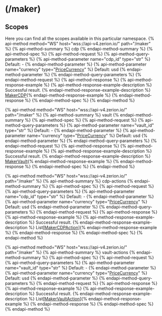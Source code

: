 # (/maker)
## Scopes 
Here you can find all the scopes available in this particular namespace. 
{% api-method method="WS" host="wss://api-v4.zerion.io/" path="/maker" %}
{% api-method-summary %} cdp {% endapi-method-summary %}
{% api-method-spec %}
{% api-method-request %}
{% api-method-query-parameters %}
{% api-method-parameter name="cdp_id" type="str" %}
Default: -
{% endapi-method-parameter %}
{% api-method-parameter name="currency" type="[PriceCurrency](#pricecurrency)" %}
Default: usd
{% endapi-method-parameter %}
{% endapi-method-query-parameters %}
{% endapi-method-request %}
{% api-method-response %}
{% api-method-response-example %}
{% api-method-response-example-description %}
Successful result.
{% endapi-method-response-example-description %}
[MakerCDP](#makercdp){% endapi-method-response-example %}
{% endapi-method-response %}
{% endapi-method-spec %}
{% endapi-method %}

{% api-method method="WS" host="wss://api-v4.zerion.io/" path="/maker" %}
{% api-method-summary %} vault {% endapi-method-summary %}
{% api-method-spec %}
{% api-method-request %}
{% api-method-query-parameters %}
{% api-method-parameter name="vault_id" type="str" %}
Default: -
{% endapi-method-parameter %}
{% api-method-parameter name="currency" type="[PriceCurrency](#pricecurrency)" %}
Default: usd
{% endapi-method-parameter %}
{% endapi-method-query-parameters %}
{% endapi-method-request %}
{% api-method-response %}
{% api-method-response-example %}
{% api-method-response-example-description %}
Successful result.
{% endapi-method-response-example-description %}
[MakerVault](#makervault){% endapi-method-response-example %}
{% endapi-method-response %}
{% endapi-method-spec %}
{% endapi-method %}

{% api-method method="WS" host="wss://api-v4.zerion.io/" path="/maker" %}
{% api-method-summary %} cdp-actions {% endapi-method-summary %}
{% api-method-spec %}
{% api-method-request %}
{% api-method-query-parameters %}
{% api-method-parameter name="cdp_id" type="str" %}
Default: -
{% endapi-method-parameter %}
{% api-method-parameter name="currency" type="[PriceCurrency](#pricecurrency)" %}
Default: usd
{% endapi-method-parameter %}
{% endapi-method-query-parameters %}
{% endapi-method-request %}
{% api-method-response %}
{% api-method-response-example %}
{% api-method-response-example-description %}
Successful result.
{% endapi-method-response-example-description %}
List[[MakerCDPAction](#makercdpaction)]{% endapi-method-response-example %}
{% endapi-method-response %}
{% endapi-method-spec %}
{% endapi-method %}

{% api-method method="WS" host="wss://api-v4.zerion.io/" path="/maker" %}
{% api-method-summary %} vault-actions {% endapi-method-summary %}
{% api-method-spec %}
{% api-method-request %}
{% api-method-query-parameters %}
{% api-method-parameter name="vault_id" type="str" %}
Default: -
{% endapi-method-parameter %}
{% api-method-parameter name="currency" type="[PriceCurrency](#pricecurrency)" %}
Default: usd
{% endapi-method-parameter %}
{% endapi-method-query-parameters %}
{% endapi-method-request %}
{% api-method-response %}
{% api-method-response-example %}
{% api-method-response-example-description %}
Successful result.
{% endapi-method-response-example-description %}
List[[MakerVaultAction](#makervaultaction)]{% endapi-method-response-example %}
{% endapi-method-response %}
{% endapi-method-spec %}
{% endapi-method %}


